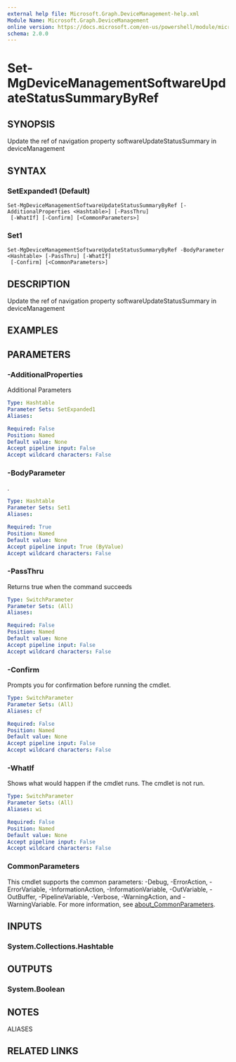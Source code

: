 ```yaml
---
external help file: Microsoft.Graph.DeviceManagement-help.xml
Module Name: Microsoft.Graph.DeviceManagement
online version: https://docs.microsoft.com/en-us/powershell/module/microsoft.graph.devicemanagement/set-mgdevicemanagementsoftwareupdatestatussummarybyref
schema: 2.0.0
---
```


# Set-MgDeviceManagementSoftwareUpdateStatusSummaryByRef

## SYNOPSIS
Update the ref of navigation property softwareUpdateStatusSummary in deviceManagement

## SYNTAX

### SetExpanded1 (Default)
```
Set-MgDeviceManagementSoftwareUpdateStatusSummaryByRef [-AdditionalProperties <Hashtable>] [-PassThru]
 [-WhatIf] [-Confirm] [<CommonParameters>]
```

### Set1
```
Set-MgDeviceManagementSoftwareUpdateStatusSummaryByRef -BodyParameter <Hashtable> [-PassThru] [-WhatIf]
 [-Confirm] [<CommonParameters>]
```

## DESCRIPTION
Update the ref of navigation property softwareUpdateStatusSummary in deviceManagement

## EXAMPLES

## PARAMETERS

### -AdditionalProperties
Additional Parameters

```yaml
Type: Hashtable
Parameter Sets: SetExpanded1
Aliases:

Required: False
Position: Named
Default value: None
Accept pipeline input: False
Accept wildcard characters: False
```

### -BodyParameter
.

```yaml
Type: Hashtable
Parameter Sets: Set1
Aliases:

Required: True
Position: Named
Default value: None
Accept pipeline input: True (ByValue)
Accept wildcard characters: False
```

### -PassThru
Returns true when the command succeeds

```yaml
Type: SwitchParameter
Parameter Sets: (All)
Aliases:

Required: False
Position: Named
Default value: None
Accept pipeline input: False
Accept wildcard characters: False
```

### -Confirm
Prompts you for confirmation before running the cmdlet.

```yaml
Type: SwitchParameter
Parameter Sets: (All)
Aliases: cf

Required: False
Position: Named
Default value: None
Accept pipeline input: False
Accept wildcard characters: False
```

### -WhatIf
Shows what would happen if the cmdlet runs.
The cmdlet is not run.

```yaml
Type: SwitchParameter
Parameter Sets: (All)
Aliases: wi

Required: False
Position: Named
Default value: None
Accept pipeline input: False
Accept wildcard characters: False
```

### CommonParameters
This cmdlet supports the common parameters: -Debug, -ErrorAction, -ErrorVariable, -InformationAction, -InformationVariable, -OutVariable, -OutBuffer, -PipelineVariable, -Verbose, -WarningAction, and -WarningVariable. For more information, see [about_CommonParameters](http://go.microsoft.com/fwlink/?LinkID=113216).

## INPUTS

### System.Collections.Hashtable

## OUTPUTS

### System.Boolean

## NOTES

ALIASES

## RELATED LINKS
